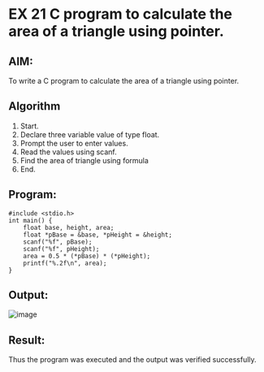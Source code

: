 # EX 21 C program to calculate the area of a triangle using pointer.
## AIM:
To write a C program to calculate the area of a triangle using pointer.

## Algorithm
1. Start. 
2. Declare three variable value of type float. 
3. Prompt the user to enter  values. 
4. Read the values using scanf. 
5. Find the area of triangle using formula 
6. End. 

## Program:
```
#include <stdio.h> 
int main() { 
    float base, height, area; 
    float *pBase = &base, *pHeight = &height; 
    scanf("%f", pBase); 
    scanf("%f", pHeight); 
    area = 0.5 * (*pBase) * (*pHeight); 
    printf("%.2f\n", area); 
}
```

## Output:
![image](https://github.com/user-attachments/assets/b8ed7636-b8b1-407a-8737-0fc70ccf01b5)



## Result:
Thus the program was executed and the output was verified successfully.
